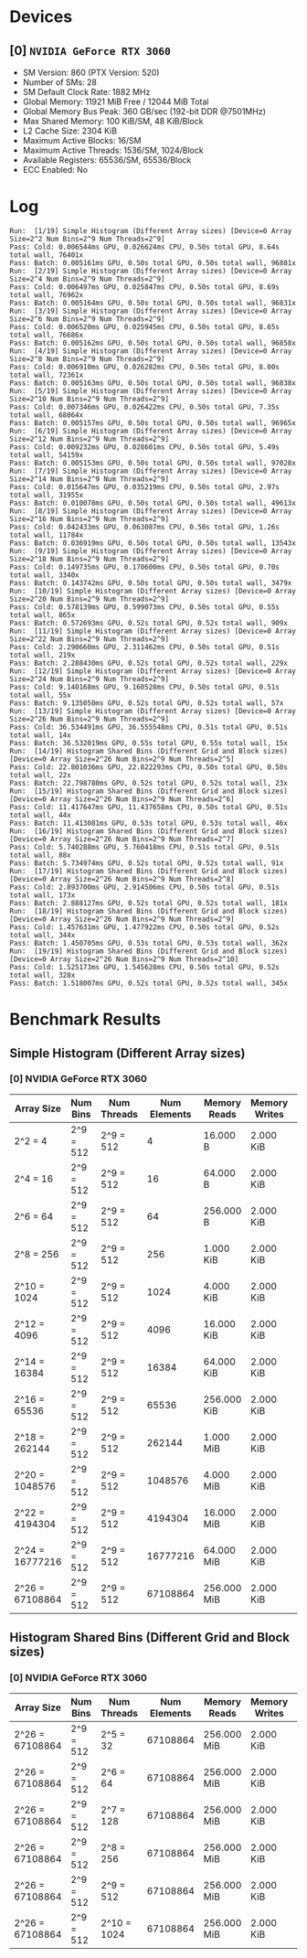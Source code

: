 # Devices

## [0] `NVIDIA GeForce RTX 3060`
* SM Version: 860 (PTX Version: 520)
* Number of SMs: 28
* SM Default Clock Rate: 1882 MHz
* Global Memory: 11921 MiB Free / 12044 MiB Total
* Global Memory Bus Peak: 360 GB/sec (192-bit DDR @7501MHz)
* Max Shared Memory: 100 KiB/SM, 48 KiB/Block
* L2 Cache Size: 2304 KiB
* Maximum Active Blocks: 16/SM
* Maximum Active Threads: 1536/SM, 1024/Block
* Available Registers: 65536/SM, 65536/Block
* ECC Enabled: No

# Log

```
Run:  [1/19] Simple Histogram (Different Array sizes) [Device=0 Array Size=2^2 Num Bins=2^9 Num Threads=2^9]
Pass: Cold: 0.006544ms GPU, 0.026624ms CPU, 0.50s total GPU, 8.64s total wall, 76401x 
Pass: Batch: 0.005161ms GPU, 0.50s total GPU, 0.50s total wall, 96881x
Run:  [2/19] Simple Histogram (Different Array sizes) [Device=0 Array Size=2^4 Num Bins=2^9 Num Threads=2^9]
Pass: Cold: 0.006497ms GPU, 0.025847ms CPU, 0.50s total GPU, 8.69s total wall, 76962x 
Pass: Batch: 0.005164ms GPU, 0.50s total GPU, 0.50s total wall, 96831x
Run:  [3/19] Simple Histogram (Different Array sizes) [Device=0 Array Size=2^6 Num Bins=2^9 Num Threads=2^9]
Pass: Cold: 0.006520ms GPU, 0.025945ms CPU, 0.50s total GPU, 8.65s total wall, 76686x 
Pass: Batch: 0.005162ms GPU, 0.50s total GPU, 0.50s total wall, 96858x
Run:  [4/19] Simple Histogram (Different Array sizes) [Device=0 Array Size=2^8 Num Bins=2^9 Num Threads=2^9]
Pass: Cold: 0.006910ms GPU, 0.026282ms CPU, 0.50s total GPU, 8.00s total wall, 72361x 
Pass: Batch: 0.005163ms GPU, 0.50s total GPU, 0.50s total wall, 96838x
Run:  [5/19] Simple Histogram (Different Array sizes) [Device=0 Array Size=2^10 Num Bins=2^9 Num Threads=2^9]
Pass: Cold: 0.007346ms GPU, 0.026422ms CPU, 0.50s total GPU, 7.35s total wall, 68064x 
Pass: Batch: 0.005157ms GPU, 0.50s total GPU, 0.50s total wall, 96965x
Run:  [6/19] Simple Histogram (Different Array sizes) [Device=0 Array Size=2^12 Num Bins=2^9 Num Threads=2^9]
Pass: Cold: 0.009232ms GPU, 0.028601ms CPU, 0.50s total GPU, 5.49s total wall, 54159x 
Pass: Batch: 0.005153ms GPU, 0.50s total GPU, 0.50s total wall, 97028x
Run:  [7/19] Simple Histogram (Different Array sizes) [Device=0 Array Size=2^14 Num Bins=2^9 Num Threads=2^9]
Pass: Cold: 0.015647ms GPU, 0.035219ms CPU, 0.50s total GPU, 2.97s total wall, 31955x 
Pass: Batch: 0.010078ms GPU, 0.50s total GPU, 0.50s total wall, 49613x
Run:  [8/19] Simple Histogram (Different Array sizes) [Device=0 Array Size=2^16 Num Bins=2^9 Num Threads=2^9]
Pass: Cold: 0.042433ms GPU, 0.063087ms CPU, 0.50s total GPU, 1.26s total wall, 11784x 
Pass: Batch: 0.036919ms GPU, 0.50s total GPU, 0.50s total wall, 13543x
Run:  [9/19] Simple Histogram (Different Array sizes) [Device=0 Array Size=2^18 Num Bins=2^9 Num Threads=2^9]
Pass: Cold: 0.149735ms GPU, 0.170600ms CPU, 0.50s total GPU, 0.70s total wall, 3340x 
Pass: Batch: 0.143742ms GPU, 0.50s total GPU, 0.50s total wall, 3479x
Run:  [10/19] Simple Histogram (Different Array sizes) [Device=0 Array Size=2^20 Num Bins=2^9 Num Threads=2^9]
Pass: Cold: 0.578139ms GPU, 0.599073ms CPU, 0.50s total GPU, 0.55s total wall, 865x 
Pass: Batch: 0.572693ms GPU, 0.52s total GPU, 0.52s total wall, 909x
Run:  [11/19] Simple Histogram (Different Array sizes) [Device=0 Array Size=2^22 Num Bins=2^9 Num Threads=2^9]
Pass: Cold: 2.290660ms GPU, 2.311462ms CPU, 0.50s total GPU, 0.51s total wall, 219x 
Pass: Batch: 2.288430ms GPU, 0.52s total GPU, 0.52s total wall, 229x
Run:  [12/19] Simple Histogram (Different Array sizes) [Device=0 Array Size=2^24 Num Bins=2^9 Num Threads=2^9]
Pass: Cold: 9.140168ms GPU, 9.160528ms CPU, 0.50s total GPU, 0.51s total wall, 55x 
Pass: Batch: 9.135050ms GPU, 0.52s total GPU, 0.52s total wall, 57x
Run:  [13/19] Simple Histogram (Different Array sizes) [Device=0 Array Size=2^26 Num Bins=2^9 Num Threads=2^9]
Pass: Cold: 36.534491ms GPU, 36.555548ms CPU, 0.51s total GPU, 0.51s total wall, 14x 
Pass: Batch: 36.532019ms GPU, 0.55s total GPU, 0.55s total wall, 15x
Run:  [14/19] Histogram Shared Bins (Different Grid and Block sizes) [Device=0 Array Size=2^26 Num Bins=2^9 Num Threads=2^5]
Pass: Cold: 22.801036ms GPU, 22.822293ms CPU, 0.50s total GPU, 0.50s total wall, 22x 
Pass: Batch: 22.798780ms GPU, 0.52s total GPU, 0.52s total wall, 23x
Run:  [15/19] Histogram Shared Bins (Different Grid and Block sizes) [Device=0 Array Size=2^26 Num Bins=2^9 Num Threads=2^6]
Pass: Cold: 11.417647ms GPU, 11.437658ms CPU, 0.50s total GPU, 0.51s total wall, 44x 
Pass: Batch: 11.413081ms GPU, 0.53s total GPU, 0.53s total wall, 46x
Run:  [16/19] Histogram Shared Bins (Different Grid and Block sizes) [Device=0 Array Size=2^26 Num Bins=2^9 Num Threads=2^7]
Pass: Cold: 5.740288ms GPU, 5.760418ms CPU, 0.51s total GPU, 0.51s total wall, 88x 
Pass: Batch: 5.734974ms GPU, 0.52s total GPU, 0.52s total wall, 91x
Run:  [17/19] Histogram Shared Bins (Different Grid and Block sizes) [Device=0 Array Size=2^26 Num Bins=2^9 Num Threads=2^8]
Pass: Cold: 2.893700ms GPU, 2.914506ms CPU, 0.50s total GPU, 0.51s total wall, 173x 
Pass: Batch: 2.888127ms GPU, 0.52s total GPU, 0.52s total wall, 181x
Run:  [18/19] Histogram Shared Bins (Different Grid and Block sizes) [Device=0 Array Size=2^26 Num Bins=2^9 Num Threads=2^9]
Pass: Cold: 1.457631ms GPU, 1.477922ms CPU, 0.50s total GPU, 0.52s total wall, 344x 
Pass: Batch: 1.450705ms GPU, 0.53s total GPU, 0.53s total wall, 362x
Run:  [19/19] Histogram Shared Bins (Different Grid and Block sizes) [Device=0 Array Size=2^26 Num Bins=2^9 Num Threads=2^10]
Pass: Cold: 1.525173ms GPU, 1.545628ms CPU, 0.50s total GPU, 0.52s total wall, 328x 
Pass: Batch: 1.518007ms GPU, 0.52s total GPU, 0.52s total wall, 345x
```

# Benchmark Results

## Simple Histogram (Different Array sizes)

### [0] NVIDIA GeForce RTX 3060

|   Array Size    | Num Bins  | Num Threads | Num Elements | Memory Reads | Memory Writes | Samples |  CPU Time  |  Noise  |  GPU Time  | Noise  |  Elem/s  | GlobalMem BW | BWUtil | Samples | Batch GPU  |
|-----------------|-----------|-------------|--------------|--------------|---------------|---------|------------|---------|------------|--------|----------|--------------|--------|---------|------------|
|         2^2 = 4 | 2^9 = 512 |   2^9 = 512 |            4 |     16.000 B |     2.000 KiB |  76401x |  26.624 us | 310.17% |   6.544 us | 13.47% | 611.202K | 315.380 MB/s |  0.09% |  96881x |   5.161 us |
|        2^4 = 16 | 2^9 = 512 |   2^9 = 512 |           16 |     64.000 B |     2.000 KiB |  76962x |  25.847 us | 300.57% |   6.497 us | 13.20% |   2.463M | 325.086 MB/s |  0.09% |  96831x |   5.164 us |
|        2^6 = 64 | 2^9 = 512 |   2^9 = 512 |           64 |    256.000 B |     2.000 KiB |  76686x |  25.945 us | 303.59% |   6.520 us | 13.25% |   9.816M | 353.367 MB/s |  0.10% |  96858x |   5.162 us |
|       2^8 = 256 | 2^9 = 512 |   2^9 = 512 |          256 |    1.000 KiB |     2.000 KiB |  72361x |  26.282 us | 283.11% |   6.910 us | 13.37% |  37.049M | 444.583 MB/s |  0.12% |  96838x |   5.163 us |
|     2^10 = 1024 | 2^9 = 512 |   2^9 = 512 |         1024 |    4.000 KiB |     2.000 KiB |  68064x |  26.422 us | 271.58% |   7.346 us | 11.70% | 139.393M | 836.359 MB/s |  0.23% |  96965x |   5.157 us |
|     2^12 = 4096 | 2^9 = 512 |   2^9 = 512 |         4096 |   16.000 KiB |     2.000 KiB |  54159x |  28.601 us | 211.51% |   9.232 us |  9.36% | 443.669M |   1.997 GB/s |  0.55% |  97028x |   5.153 us |
|    2^14 = 16384 | 2^9 = 512 |   2^9 = 512 |        16384 |   64.000 KiB |     2.000 KiB |  31955x |  35.219 us | 126.46% |  15.647 us |  6.36% |   1.047G |   4.319 GB/s |  1.20% |  49613x |  10.078 us |
|    2^16 = 65536 | 2^9 = 512 |   2^9 = 512 |        65536 |  256.000 KiB |     2.000 KiB |  11784x |  63.087 us |  49.22% |  42.433 us |  2.16% |   1.544G |   6.226 GB/s |  1.73% |  13543x |  36.919 us |
|   2^18 = 262144 | 2^9 = 512 |   2^9 = 512 |       262144 |    1.000 MiB |     2.000 KiB |   3340x | 170.600 us |  14.05% | 149.735 us |  0.61% |   1.751G |   7.017 GB/s |  1.95% |   3479x | 143.742 us |
|  2^20 = 1048576 | 2^9 = 512 |   2^9 = 512 |      1048576 |    4.000 MiB |     2.000 KiB |    865x | 599.073 us |   3.65% | 578.139 us |  0.17% |   1.814G |   7.258 GB/s |  2.02% |    909x | 572.693 us |
|  2^22 = 4194304 | 2^9 = 512 |   2^9 = 512 |      4194304 |   16.000 MiB |     2.000 KiB |    219x |   2.311 ms |   0.92% |   2.291 ms |  0.05% |   1.831G |   7.325 GB/s |  2.03% |    229x |   2.288 ms |
| 2^24 = 16777216 | 2^9 = 512 |   2^9 = 512 |     16777216 |   64.000 MiB |     2.000 KiB |     55x |   9.161 ms |   0.23% |   9.140 ms |  0.01% |   1.836G |   7.342 GB/s |  2.04% |     57x |   9.135 ms |
| 2^26 = 67108864 | 2^9 = 512 |   2^9 = 512 |     67108864 |  256.000 MiB |     2.000 KiB |     14x |  36.556 ms |   0.06% |  36.534 ms |  0.00% |   1.837G |   7.348 GB/s |  2.04% |     15x |  36.532 ms |

## Histogram Shared Bins (Different Grid and Block sizes)

### [0] NVIDIA GeForce RTX 3060

|   Array Size    | Num Bins  | Num Threads | Num Elements | Memory Reads | Memory Writes | Samples | CPU Time  | Noise | GPU Time  | Noise | Elem/s  | GlobalMem BW | BWUtil | Samples | Batch GPU |
|-----------------|-----------|-------------|--------------|--------------|---------------|---------|-----------|-------|-----------|-------|---------|--------------|--------|---------|-----------|
| 2^26 = 67108864 | 2^9 = 512 |    2^5 = 32 |     67108864 |  256.000 MiB |     2.000 KiB |     22x | 22.822 ms | 0.10% | 22.801 ms | 0.00% |  2.943G |  11.773 GB/s |  3.27% |     23x | 22.799 ms |
| 2^26 = 67108864 | 2^9 = 512 |    2^6 = 64 |     67108864 |  256.000 MiB |     2.000 KiB |     44x | 11.438 ms | 0.18% | 11.418 ms | 0.01% |  5.878G |  23.511 GB/s |  6.53% |     46x | 11.413 ms |
| 2^26 = 67108864 | 2^9 = 512 |   2^7 = 128 |     67108864 |  256.000 MiB |     2.000 KiB |     88x |  5.760 ms | 0.36% |  5.740 ms | 0.02% | 11.691G |  46.764 GB/s | 12.99% |     91x |  5.735 ms |
| 2^26 = 67108864 | 2^9 = 512 |   2^8 = 256 |     67108864 |  256.000 MiB |     2.000 KiB |    173x |  2.915 ms | 0.73% |  2.894 ms | 0.03% | 23.191G |  92.766 GB/s | 25.76% |    181x |  2.888 ms |
| 2^26 = 67108864 | 2^9 = 512 |   2^9 = 512 |     67108864 |  256.000 MiB |     2.000 KiB |    344x |  1.478 ms | 1.50% |  1.458 ms | 0.49% | 46.040G | 184.160 GB/s | 51.15% |    362x |  1.451 ms |
| 2^26 = 67108864 | 2^9 = 512 | 2^10 = 1024 |     67108864 |  256.000 MiB |     2.000 KiB |    328x |  1.546 ms | 1.38% |  1.525 ms | 0.10% | 44.001G | 176.005 GB/s | 48.88% |    345x |  1.518 ms |
